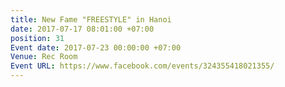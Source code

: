 ```yaml
---
title: New Fame "FREESTYLE" in Hanoi
date: 2017-07-17 08:01:00 +07:00
position: 31
Event date: 2017-07-23 00:00:00 +07:00
Venue: Rec Room
Event URL: https://www.facebook.com/events/324355418021355/
---
```


